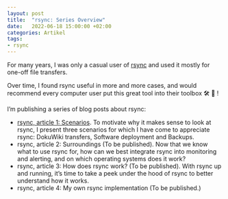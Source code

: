 ```yaml
---
layout: post
title:  "rsync: Series Overview"
date:   2022-06-18 15:00:00 +02:00
categories: Artikel
tags:
- rsync
---
```


For many years, I was only a casual user of
[rsync](https://en.wikipedia.org/wiki/Rsync) and used it mostly for one-off file
transfers.

Over time, I found rsync useful in more and more cases, and would recommend
every computer user put this great tool into their toolbox 🛠 🧰 !

I’m publishing a series of blog posts about rsync:

* [rsync, article 1: Scenarios](../2022-06-18-rsync-article-1-scenarios/). To
  motivate why it makes sense to look at rsync, I present three scenarios for
  which I have come to appreciate rsync: DokuWiki transfers, Software deployment
  and Backups.
* rsync, article 2: Surroundings (To be published). Now that we know what to use
  rsync for, how can we best integrate rsync into monitoring and alerting, and
  on which operating systems does it work?
* rsync, article 3: How does rsync work? (To be published). With rsync up and
  running, it’s time to take a peek under the hood of rsync to better understand
  how it works.
* rsync, article 4: My own rsync implementation (To be published.)
